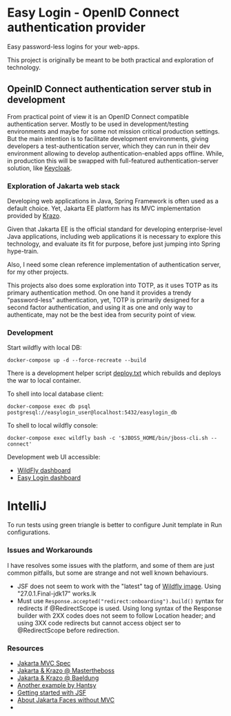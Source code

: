 # Easy Login - OpenID Connect authentication provider

Easy password-less logins for your web-apps.

This project is originally be meant to be both practical and exploration of technology.

## OpeinID Connect authentication server stub in development

From practical point of view it is an OpenID Connect compatible authentication server.
Mostly to be used in development/testing environments
and maybe for some not mission critical production settings.
But the main intention is to facilitate development environments, giving developers a test-authentication
server, which they can run in their dev environment 
allowing to develop authentication-enabled apps offline.
While, in production this will be swapped with full-featured authentication-server solution,
like [Keycloak](https://www.keycloak.org/). 

### Exploration of Jakarta web stack

Developing web applications in Java, Spring Framework is often used as a default choice.
Yet, Jakarta EE platform has its MVC implementation provided by
[Krazo](https://projects.eclipse.org/projects/ee4j.krazo).

Given that Jakarta EE is the official standard for developing enterprise-level Java applications,
including web applications it is necessary to explore this technology,
and evaluate its fit for purpose, before just jumping into Spring hype-train.

Also, I need some clean reference implementation of authentication server,
for my other projects.

This projects also does some exploration into TOTP,
as it uses TOTP as its primary authentication method.
On one hand it provides a trendy "password-less" authentication,
yet, TOTP is primarily designed for a second factor authentication,
and using it as one and only way to authenticate,
may not be the best idea from security point of view.

### Development 

Start wildfly with local DB:

    docker-compose up -d --force-recreate --build

There is a development helper script [deploy.txt](./deploy.txt)
which rebuilds and deploys the war to local container.

To shell into local database client:

    docker-compose exec db psql postgresql://easylogin_user@localhost:5432/easylogin_db

To shell to local wildfly console:

    docker-compose exec wildfly bash -c '$JBOSS_HOME/bin/jboss-cli.sh --connect'

Development web UI accessible:

- [WildFly dashboard](http://0.0.0.0:19990/)
- [Easy Login dashboard](http://0.0.0.0:19980/)

# IntelliJ

To run tests using green triangle is better to configure Junit template in Run configurations.


### Issues and Workarounds

I have resolves some issues with the platform, and some of them are just common pitfalls,
but some are strange and not well known behaviours.

- JSF does not seem to work with the "latest" tag of [Wildfly image](https://quay.io/repository/wildfly/wildfly).
  Using "27.0.1.Final-jdk17" works.lk
- Must use `Response.accepted("redirect:onboarding").build()` syntax for redirects
  if @RedirectScope is used. Using long syntax of the Response builder with 2XX codes does not seem to follow
  Location header; and using 3XX code redirects but cannot access object ser to @RedirectScope before redirection.

### Resources

- [Jakarta MVC Spec](https://jakarta.ee/specifications/mvc/2.0/jakarta-mvc-spec-2.0.html#redirect)
- [Jakarta & Krazo @ Mastertheboss](https://www.mastertheboss.com/java-ee/jakarta-ee/jakarta-mvc-made-simple/)
- [Jakarta & Krazo @ Baeldung](https://www.baeldung.com/java-ee-mvc-eclipse-krazo)
- [Another example by Hantsy](https://github.com/hantsy/jakartaee-mvc-sample/blob/master/pom.xml)
- [Getting started with JSF](https://www.mastertheboss.com/java-ee/jsf/getting-started-with-jsf-4-0-on-wildfly-27/)
- [About Jakarta Faces without MVC](https://www.mastertheboss.com/java-ee/jsf/getting-started-with-jsf-4-0-on-wildfly-27/)
- 